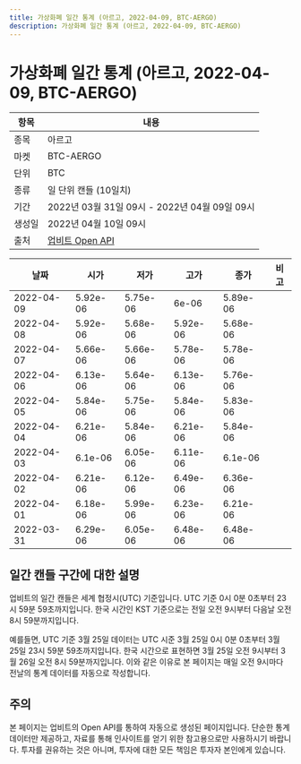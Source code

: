 ```yaml
---
title: 가상화폐 일간 통계 (아르고, 2022-04-09, BTC-AERGO)
description: 가상화폐 일간 통계 (아르고, 2022-04-09, BTC-AERGO)
---
```



가상화폐 일간 통계 (아르고, 2022-04-09, BTC-AERGO)
===

|항목|내용|
|--|--|
|종목|아르고|
|마켓|BTC-AERGO|
|단위|BTC|
|종류|일 단위 캔들 (10일치)|
|기간|2022년 03월 31일 09시 - 2022년 04월 09일 09시|
|생성일|2022년 04월 10일 09시|
|출처|[업비트 Open API](https://docs.upbit.com)|


|날짜|시가|저가|고가|종가|비고|
|--|--|--|--|--|--|
|2022-04-09|5.92e-06|5.75e-06|6e-06|5.89e-06|    |
|2022-04-08|5.92e-06|5.68e-06|5.92e-06|5.68e-06|    |
|2022-04-07|5.66e-06|5.66e-06|5.78e-06|5.78e-06|    |
|2022-04-06|6.13e-06|5.64e-06|6.13e-06|5.76e-06|    |
|2022-04-05|5.84e-06|5.75e-06|5.84e-06|5.83e-06|    |
|2022-04-04|6.21e-06|5.84e-06|6.21e-06|5.84e-06|    |
|2022-04-03|6.1e-06|6.05e-06|6.11e-06|6.1e-06|    |
|2022-04-02|6.21e-06|6.12e-06|6.49e-06|6.36e-06|    |
|2022-04-01|6.18e-06|5.99e-06|6.23e-06|6.21e-06|    |
|2022-03-31|6.29e-06|6.05e-06|6.48e-06|6.48e-06|    |


일간 캔들 구간에 대한 설명
---


업비트의 일간 캔들은 세계 협정시(UTC) 기준입니다. 
UTC 기준 0시 0분 0초부터 23시 59분 59초까지입니다. 
한국 시간인 KST 기준으로는 전일 오전 9시부터 다음날 오전 8시 59분까지입니다. 


예를들면, UTC 기준 3월 25일 데이터는 UTC 시준 3월 25일 0시 0분 0초부터 3월 25일 23시 59분 59초까지입니다. 
한국 시간으로 표현하면 3월 25일 오전 9시부터 3월 26일 오전 8시 59분까지입니다. 
이와 같은 이유로 본 페이지는 매일 오전 9시마다 전날의 통계 데이터를 자동으로 작성합니다. 


주의
---


본 페이지는 업비트의 Open API를 통하여 자동으로 생성된 페이지입니다. 
단순한 통계 데이터만 제공하고, 자료를 통해 인사이트를 얻기 위한 참고용으로만 사용하시기 바랍니다. 
투자를 권유하는 것은 아니며, 투자에 대한 모든 책임은 투자자 본인에게 있습니다. 
